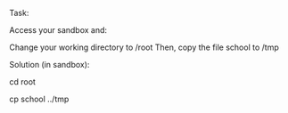 Task:

Access your sandbox and:

Change your working directory to /root
Then, copy the file school to /tmp

Solution (in sandbox):

cd root

cp school ../tmp